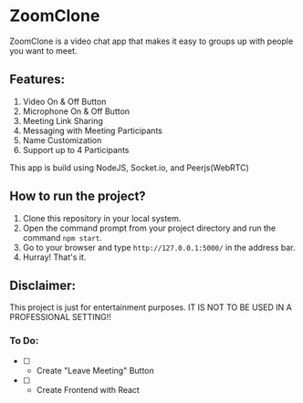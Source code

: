 # ZoomClone

ZoomClone is a video chat app that makes it easy to groups up with people you want to meet. 

## Features:

1. Video On & Off Button
2. Microphone On & Off Button
3. Meeting Link Sharing
4. Messaging with Meeting Participants
5. Name Customization
6. Support up to 4 Participants

This app is build using NodeJS, Socket.io, and Peerjs(WebRTC)

## How to run the project?

1. Clone this repository in your local system.
2. Open the command prompt from your project directory and run the command `npm start`.
3. Go to your browser and type `http://127.0.0.1:5000/` in the address bar.
4. Hurray! That's it.

## Disclaimer:

This project is just for entertainment purposes. IT IS NOT TO BE USED IN A PROFESSIONAL SETTING!!

### To Do:

- [ ] - Create "Leave Meeting" Button
- [ ] - Create Frontend with React
